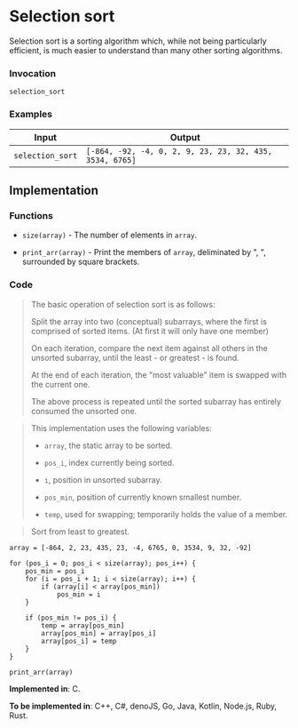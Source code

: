 # Selection sort

Selection sort is a sorting algorithm which, while not being particularly efficient, is much easier to understand than many other sorting algorithms.

### Invocation

`selection_sort`

### Examples

| Input            | Output                                                  |
| ---------------- | ------------------------------------------------------- |
| `selection_sort` | `[-864, -92, -4, 0, 2, 9, 23, 23, 32, 435, 3534, 6765]` |

## Implementation

### Functions

- `size(array)` - The number of elements in `array`.

- `print_arr(array)` - Print the members of `array`, deliminated by ", ", surrounded by square brackets.

### Code

> The basic operation of selection sort is as follows:
>
> Split the array into two (conceptual) subarrays, where the first is comprised of sorted items. (At first it will only have one member)
>
> On each iteration, compare the next item against all others in the unsorted subarray, until the least - or greatest - is found.
>
> At the end of each iteration, the "most valuable" item is swapped with the current one.
>
> The above process is repeated until the sorted subarray has entirely consumed the unsorted one.

> This implementation uses the following variables:
>
> - `array`, the static array to be sorted.
>
> - `pos_i`, index currently being sorted.
>
> - `i`, position in unsorted subarray.
>
> - `pos_min`, position of currently known smallest number.
>
> - `temp`, used for swapping; temporarily holds the value of a member.

> Sort from least to greatest.

```
array = [-864, 2, 23, 435, 23, -4, 6765, 0, 3534, 9, 32, -92]

for (pos_i = 0; pos_i < size(array); pos_i++) {
    pos_min = pos_i
    for (i = pos_i + 1; i < size(array); i++) {
        if (array[i] < array[pos_min])
            pos_min = i
    }

    if (pos_min != pos_i) {
        temp = array[pos_min]
        array[pos_min] = array[pos_i]
        array[pos_i] = temp
    }
}

print_arr(array)
```

**Implemented in**: C.

**To be implemented in**: C++, C#, denoJS, Go, Java, Kotlin, Node.js, Ruby, Rust.


